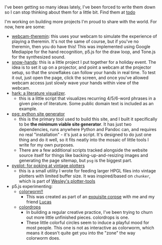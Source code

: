 I've been getting so many ideas lately, I've been forced to write them down so I can stop thinking about them for a little bit. Find them at [todo](todo.html)

I'm working on building more projects I'm proud to share with the world. For now, here are some:

- [webcam-theremin](webcam-theremin/): this uses your webcam to simulate the experience of playing a theremin. It's not the same of course, but if you've no theremin, then you do have this! This was implemented using Google Mediapipe for the hand recognition, p5.js for the draw loop, and Tone.js for the synthesized sound.
- [snow-hands](snow-hands/): this is a little project I put together for a holiday event. The idea is to set it up on a projector, and point a webcam at the projector setup, so that the snowflakes can follow your hands in real time. To test it out, just open the page, click the screen, and once you've allowed webcam access just slowly wave your hands within view of the webcam.
- [hark: a literature visualizer](hark.html).
    - this is a little script that visualizes recurring 4/5/6-word phrases in a given piece of literature. Some public domain text is included as an example.
- [psg: python site generator](https://github.com/hendersonreed/psg)
    - this is the primary tool used to build this site, and I built it specifically to be **the minimum viable site generator**. It has just two dependencies, runs anywhere Python and Pandoc can, and requires no real "installation" - it's just a script. It's designed to do just one thing and do it well, so it fits neatly into the mosaic of little tools I write for my own purposes.
    - There are a few additional scripts tracked alongside the website source itself for things like backing-up-and-resizing images and generating the page sitemap, but `psg` is the biggest part.
- [pyplot: for poking at vintage plotters](/posts/2023-10-23-building-pyplot.html)
    - this is a small utility I wrote for feeding larger HPGL files into vintage plotters with limited buffer size. It was inspired/based on `chunker`, which is part of [Wesley's plotter-tools](https://github.com/wesleyac/plotter-tools)
- p5.js experimenting:
    - [colorworm!!](colorworm.html)
        - This was created as part of an [exquisite corpse](https://en.wikipedia.org/wiki/Exquisite_corpse) with me and my friend [Lucas](https://lucaslija.github.io/)
    - [colordrops](colordrops.html)
        - In building a regular creative practice, I've been trying to churn out more little unfinished pieces. colordrops is one.
        - These little colorful circles seem to induce a playful mood for most people. This one is not as interactive as colorworm, which means it doesn't quite get you into the "zone" the way colorworm does.
